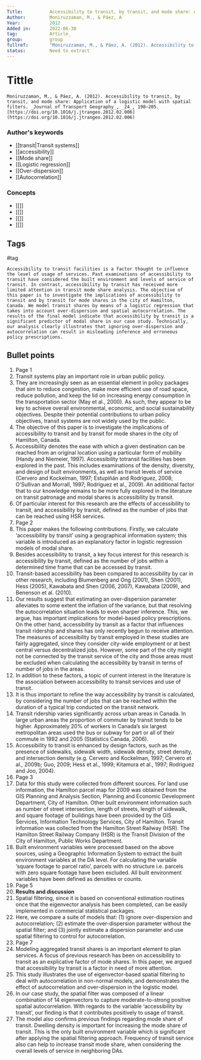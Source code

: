 ```yaml
---
Title: 			Accessibility to transit, by transit, and mode share: Application of a logistic model with spatial filters.
Author:			Moniruzzaman, M., & Páez, A
Year:			2012
Added in:		2022-06-30
tag:			Article_
group:			group
fullref: 		"Moniruzzaman, M., & Páez, A. (2012). Accessibility to transit, by transit, and mode share: Application of a logistic model with spatial filters. _Journal of Transport Geography_, _24_, 198–205. [https://doi.org/10.1016/j.jtrangeo.2012.02.006](https://doi.org/10.1016/j.jtrangeo.2012.02.006)"
status:			Need to extract
---
```


# Tittle 
```ad-quote
Moniruzzaman, M., & Páez, A. (2012). Accessibility to transit, by transit, and mode share: Application of a logistic model with spatial filters. _Journal of Transport Geography_, _24_, 198–205. [https://doi.org/10.1016/j.jtrangeo.2012.02.006](https://doi.org/10.1016/j.jtrangeo.2012.02.006)
```
### Author's keywords
- [[transit|Transit systems]]
- [[accessibility]]
- [[Mode share]]
- [[Logistic regression]]
- [[Over-dispersion]]
- [[Autocorrelation]]
### Concepts
- [[]]
- [[]]
- [[]]
- [[]]
## Tags
#tag

```ad-abstract
Accessibility to transit facilities is a factor thought to influence the level of usage of services. Past examinations of accessibility to transit have considered the built environment and levels of service of transit. In contrast, accessibility by transit has received more limited attention in transit mode share analysis. The objective of this paper is to investigate the implications of accessibility to transit and by transit for mode shares in the city of Hamilton, Canada. We model transit shares by means of a logistic regression that takes into account over-dispersion and spatial autocorrelation. The results of the final model indicate that accessibility by transit is a significant predictor of modal share in our case study. Technically, our analysis clearly illustrates that ignoring over-dispersion and autocorrelation can result in misleading inference and erroneous policy prescriptions.
```

## Bullet points
1. Page 1
2. Transit systems play an important role in urban public policy.
3. They are increasingly seen as an essential element in policy packages that aim to reduce congestion, make more efficient use of road space, reduce pollution, and keep the lid on increasing energy consumption in the transportation sector (May et al., 2000). As such, they appear to be key to achieve overall environmental, economic, and social sustainability objectives. Despite their potential contributions to urban policy objectives, transit systems are not widely used by the public.
4. The objective of this paper is to investigate the implications of accessibility to transit and by transit for mode shares in the city of Hamilton, Canada.
5. Accessibility denotes the ease with which a given destination can be reached from an original location using a particular form of mobility (Handy and Niemeier, 1997). Accessibility totransit facilities has been explored in the past. This includes examinations of the density, diversity, and design of built environments, as well as transit levels of service (Cervero and Kockelman, 1997; Estupiñán and Rodriguez, 2008; O’Sullivan and Morrall, 1997; Rodriguez et al., 2009). An additional factor that to our knowledge remains to be more fully explored in the literature on transit patronage and modal shares is accessibility by transit.
6. Of particular interest for this research are the effects of accessibility to transit, and accessibility by transit, defined as the number of jobs that can be reached using HSR services.
7. Page 2
8. This paper makes the following contributions. Firstly, we calculate ‘accessibility by transit’ using a geographical information system; this variable is introduced as an explanatory factor in logistic regression models of modal share.
9. Besides accessibility to transit, a key focus interest for this research is accessibility by transit, defined as the number of jobs within a determined time frame that can be accessed by transit.
10. Transit-based accessibility has been compared to accessibility by car in other research, including Blumenberg and Ong (2001), Shen (2001), Hess (2005), Kawabata and Shen (2006, 2007), Kawabata (2009), and Benenson et al. (2010).
11. Our results suggest that estimating an over-dispersion parameter alleviates to some extent the inflation of the variance, but that resolving the autocorrelation situation leads to even sharper inference. This, we argue, has important implications for model-based policy prescriptions. On the other hand, accessibility by transit as a factor that influences transit ridership and shares has only recently begun to receive attention. The measures of accessibility by transit employed in these studies are fairly aggregated, since they consider city-wide employment or at best central versus decentralized jobs. However, some part of the city might not be connected by the transit service of the city and those areas must be excluded when calculating the accessibility by transit in terms of number of jobs in the areas.
12. In addition to these factors, a topic of current interest in the literature is the association between accessibility to transit services and use of transit.
13. It is thus important to refine the way accessibility by transit is calculated, by considering the number of jobs that can be reached within the duration of a typical trip conducted on the transit network.
14. Transit ridership varies significantly across urban areas in Canada. In large urban areas the proportion of commuter by transit tends to be higher. Approximately 20% of workers in Canada’s six largest metropolitan areas used the bus or subway for part or all of their commute in 1992 and 2005 (Statistics Canada, 2006).
15. Accessibility to transit is enhanced by design factors, such as the presence of sidewalks, sidewalk width, sidewalk density, street density, and intersection density (e.g. Cervero and Kockelman, 1997; Cervero et al., 2009b; Guo, 2009; Hess et al., 1999; Kitamura et al., 1997; Rodriguez and Joo, 2004).
16. Page 3
17. Data for this study were collected from different sources. For land use information, the Hamilton parcel map for 2009 was obtained from the GIS Planning and Analysis Section, Planning and Economic Development Department, City of Hamilton. Other built environment information such as number of street intersection, length of streets, length of sidewalk, and square footage of buildings have been provided by the GIS Services, Information Technology Services, City of Hamilton. Transit information was collected from the Hamilton Street Railway (HSR). The Hamilton Street Railway Company (HSR) is the Transit Division of the City of Hamilton, Public Works Department.
18. Built environment variables were processed based on the above sources, using a Geographic Information System to extract the built environment variables at the DA level. For calculating the variable ‘square footage to parcel ratio’, parcels with no structure i.e. parcels with zero square footage have been excluded. All built environment variables have been defined as densities or counts.
19. Page 5
20. **Results and discussion**
21. Spatial filtering, since it is based on conventional estimation routines once that the eigenvector analysis has been completed, can be easily implemented in commercial statistical packages.
22. Here, we compare a suite of models that: (1) ignore over-dispersion and autocorrelation; (2) estimate the over-dispersion parameter without the spatial filter; and (3) jointly estimate a dispersion parameter and use spatial filtering to control for autocorrelation.
23. Page 7
24. Modeling aggregated transit shares is an important element to plan services. A focus of previous research has been on accessibility to transit as an explicative factor of mode shares. In this paper, we argued that accessibility by transit is a factor in need of more attention.
25. This study illustrates the use of eigenvector-based spatial filtering to deal with autocorrelation in non-normal models, and demonstrates the effect of autocorrelation and over-dispersion in the logistic model.
26. In our case study, the spatial filter was composed of a linear combination of 14 eigenvectors to capture moderate-to-strong positive spatial autocorrelation. With regards to the variable ‘accessibility by transit’, our finding is that it contributes positively to usage of transit.
27. The model also confirms previous findings regarding mode share of transit. Dwelling density is important for increasing the mode share of transit. This is the only built environment variable which is significant after applying the spatial filtering approach. Frequency of transit service also can help to increase transit mode share, when considering the overall levels of service in neighboring DAs.
